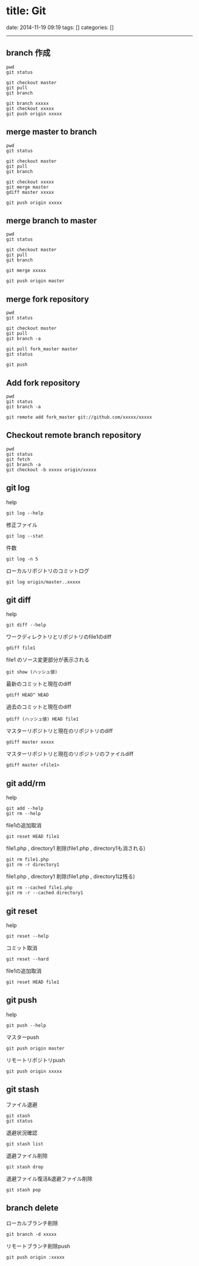 title: Git
==========
date: 2014-11-19 09:19
tags: []
categories: []
- - -

## branch 作成
```
pwd
git status

git checkout master
git pull
git branch

git branch xxxxx
git checkout xxxxx
git push origin xxxxx
```

## merge master to branch
```
pwd
git status

git checkout master
git pull
git branch

git checkout xxxxx
git merge master
gdiff master xxxxx

git push origin xxxxx
```

## merge branch to master
```
pwd
git status

git checkout master
git pull
git branch

git merge xxxxx

git push origin master
```

## merge fork repository
```
pwd
git status

git checkout master
git pull
git branch -a

git pull fork_master master
git status

git push
```

## Add fork repository
```
pwd
git status
git branch -a

git remote add fork_master git://github.com/xxxxx/xxxxx
```

## Checkout remote branch repository
```
pwd
git status
git fetch
git branch -a
git checkout -b xxxxx origin/xxxxx
```

## git log
help
```
git log --help
```
修正ファイル
```
git log --stat
```
件数
```
git log -n 5
```
ローカルリポジトリのコミットログ
```
git log origin/master..xxxxx
```

## git diff
help
```
git diff --help
```
ワークディレクトリとリポジトリのfile1のdiff
```
gdiff file1
```
file1 のソース変更部分が表示される
```
git show (ハッシュ値)
```
最新のコミットと現在のdiff
```
gdiff HEAD^ HEAD
```
過去のコミットと現在のdiff
```
gdiff (ハッシュ値) HEAD file1
```
マスターリポジトリと現在のリポジトリのdiff
```
gdiff master xxxxx
```
マスターリポジトリと現在のリポジトリのファイルdiff
```
gdiff master <file1>
```

## git add/rm
help
```
git add --help
git rm --help
```
file1の追加取消
```
git reset HEAD file1
```
file1.php , directory1 削除(file1.php , directory1も消される)
```
git rm file1.php
git rm -r directory1
```
file1.php , directory1 削除(file1.php , directory1は残る)
```
git rm --cached file1.php
git rm -r --cached directory1
```

## git reset
help
```
git reset --help
```
コミット取消
```
git reset --hard
```
file1の追加取消
```
git reset HEAD file1
```

## git push
help
```
git push --help
```
マスターpush
```
git push origin master
```
リモートリポジトリpush
```
git push origin xxxxx
```

## git stash
ファイル退避
```
git stash
git status
```
退避状況確認
```
git stash list
```
退避ファイル削除
```
git stash drop
```
退避ファイル復活&退避ファイル削除
```
git stash pop
```

## branch delete
ローカルブランチ削除
```
git branch -d xxxxx
```
リモートブランチ削除push
```
git push origin :xxxxx
```
